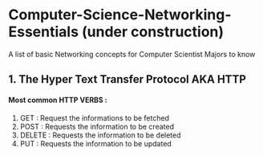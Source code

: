 # Computer-Science-Networking-Essentials (under construction)
A list of basic Networking concepts for Computer Scientist Majors to know

## 1. The Hyper Text Transfer Protocol AKA HTTP
#### Most common HTTP VERBS :
1. GET : Request the informations to be fetched
2. POST : Requests the information to be created
3. DELETE : Requests the information to be deleted
4. PUT : Requests the information to be updated
